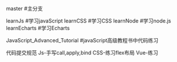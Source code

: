 master  #主分支

learnJs  #学习javaScript
learnCSS  #学习CSS
learnNode  #学习node.js
learnEcharts #学习Echarts

JavaScript_Advanced_Tutorial  #javaScript高级教程书中代码练习

代码提交规范
    Js-手写call,apply,bind
    CSS-练习flex布局
    Vue-练习